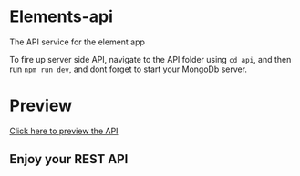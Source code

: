 # Elements-api

The API service for the element app

To fire up server side API, navigate to the API folder using `cd api`, and then run `npm run dev`, and dont forget to start your MongoDb server.

# Preview

<a href="https://elements-api.herokuapp.com">Click here to preview the API</a>

## Enjoy your REST API

